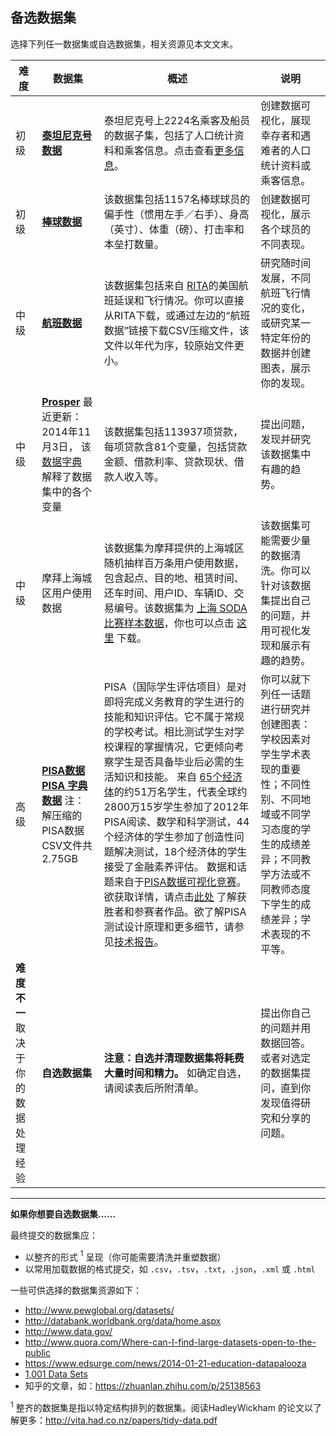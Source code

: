 ## 备选数据集

选择下列任一数据集或自选数据集，相关资源见本文文末。

| **难度**                   | **数据集**                                  | **概述**                                   | **说明**                                   |
| ------------------------ | ---------------------------------------- | ---------------------------------------- | ---------------------------------------- |
| 初级                       | [**泰坦尼克号数据**]( https://d17h27t6h515a5.cloudfront.net/topher/2017/October/59d54e6d_titanic-data/titanic-data.csv) | 泰坦尼克号上2224名乘客及船员的数据子集，包括了人口统计资料和乘客信息。点击查看[更多信息](https://www.kaggle.com/c/titanic)。 | 创建数据可视化，展现幸存者和遇难者的人口统计资料或乘客信息。           |
| 初级                       | [**棒球数据**  ]( https://s3.amazonaws.com/udacity-hosted-downloads/ud507/baseball_data.csv) | 该数据集包括1157名棒球球员的偏手性（惯用左手／右手）、身高（英寸）、体重（磅）、打击率和本垒打数量。 | 创建数据可视化，展示各个球员的不同表现。                     |
| 中级                       | [**航班数据**]( http://stat-computing.org/dataexpo/2009/the-data.html) | 该数据集包括来自 [RITA](https://www.transtats.bts.gov/OT_Delay/OT_DelayCause1.asp)的美国航班延误和飞行情况。你可以直接从RITA下载，或通过左边的“航班数据”链接下载CSV压缩文件，该文件以年代为序，较原始文件更小。 | 研究随时间发展，不同航班飞行情况的变化，或研究某一特定年份的数据并创建图表，展示你的发现。 |
| 中级                       | [**Prosper**]( https://s3.amazonaws.com/udacity-hosted-downloads/ud651/prosperLoanData.csv) 最近更新：2014年11月3日， 该[数据字典](https://github.com/udacity/new-dand-advanced-china/blob/master/Tableau%20%E5%8F%AF%E8%A7%86%E5%8C%96/pisadict2012.csv) 解释了数据集中的各个变量 | 该数据集包括113937项贷款，每项贷款含81个变量，包括贷款金额、借款利率、贷款现状、借款人收入等。 | 提出问题，发现并研究该数据集中有趣的趋势。                    |
| 中级                       | 摩拜上海城区用户使用数据                             | 该数据集为摩拜提供的上海城区随机抽样百万条用户使用数据，包含起点、目的地、租赁时间、还车时间、用户ID、车辆ID、交易编号。该数据集为 [上海 SODA 比赛样本数据](http://shanghai.sodachallenges.com/data.html)，你也可以点击 [这里](https://github.com/udacity/new-dand-advanced-china/raw/master/Tableau%20%E5%8F%AF%E8%A7%86%E5%8C%96/Mobike%20Data.zip) 下载。 | 该数据集可能需要少量的数据清洗。你可以针对该数据集提出自己的问题，并用可视化发现和展示有趣的趋势。 |
| 高级                       | [**PISA数据**](https://s3.amazonaws.com/udacity-hosted-downloads/ud507/pisa2012.csv.zip)  [**PISA 字典数据**]( https://s3.amazonaws.com/udacity-hosted-downloads/ud507/pisadict2012.csv) 注：解压缩的PISA数据CSV文件共2.75GB | PISA（国际学生评估项目）是对即将完成义务教育的学生进行的技能和知识评估。它不属于常规的学校考试。相比测试学生对学校课程的掌握情况，它更倾向考察学生是否具备毕业后必需的生活知识和技能。   来自 [65个经济体](http://www.oecd.org/pisa/aboutpisa/pisa-2012-participants.htm)的约51万名学生，代表全球约2800万15岁学生参加了2012年PISA阅读、数学和科学测试，44个经济体的学生参加了创造性问题解决测试，18个经济体的学生接受了金融素养评估。  数据和话题来自于[PISA数据可视化竞赛](http://www.oecd.org/pisa/pisaproducts/datavisualizationcontest.htm)。  欲获取详情，请点击[此处]( http://mi2.mini.pw.edu.pl:8080/SmarterPoland/PISAcontest/) 了解获胜者和参赛者作品。欲了解PISA测试设计原理和更多细节，请参见[技术报告](http://www.oecd.org/pisa/data/pisa2012technicalreport.htm)。 | 你可以就下列任一话题进行研究并创建图表：学校因素对学生学术表现的重要性；不同性别、不同地域或不同学习态度的学生的成绩差异；不同教学方法或不同教师态度下学生的成绩差异；学术表现的不平等。 |
| **难度不一**     取决于你的数据处理经验 | **自选数据集**                                | **注意：自选并清理数据集将耗费大量时间和精力。** 如确定自选，请阅读表后所附清单。 | 提出你自己的问题并用数据回答。或者对选定的数据集提问，直到你发现值得研究和分享的问题。 |

** **

**如果你想要自选数据集……**

最终提交的数据集应：

- 以整齐的形式 $^1$ 呈现（你可能需要清洗并重塑数据）
- 以常用加载数据的格式提交，如 `.csv`，`.tsv`，`.txt`，`.json`，`.xml` 或 `.html`

一些可供选择的数据集资源如下：

- http://www.pewglobal.org/datasets/
- http://databank.worldbank.org/data/home.aspx
- http://www.data.gov/
- http://www.quora.com/Where-can-I-find-large-datasets-open-to-the-public
- https://www.edsurge.com/news/2014-01-21-education-datapalooza
- [1,001 Data Sets](https://dreamtolearn.com/ryan/1001_datasets)
- 知乎的文章，如：https://zhuanlan.zhihu.com/p/25138563

$^1$ 整齐的数据集是指以特定结构排列的数据集。阅读HadleyWickham 的论文以了解更多：http://vita.had.co.nz/papers/tidy-data.pdf
